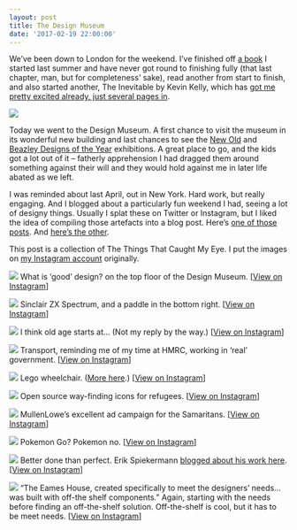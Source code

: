 ```yaml
---
layout: post
title: The Design Museum
date: '2017-02-19 22:00:00'
---
```

We’ve been down to London for the weekend. I’ve finished off [a book](//www.instagram.com/p/BQr6pjJAy3C/) I started last summer and have never got round to finishing fully (that last chapter, man, but for completeness’ sake), read another from start to finish, and also started another, The Inevitable by Kevin Kelly, which has [got me pretty excited already, just several pages in](//www.instagram.com/p/BQsPVb5A9S7/).

![](/assets/2017-02-19-kindle.jpeg)

Today we went to the Design Museum. A first chance to visit the museum in its wonderful new building and last chances to see the [New Old](//designmuseum.org/things-to-do/talks-and-events/pop-up-exhibitions/new-old) and [Beazley Designs of the Year](//designmuseum.org/exhibitions/beazley-designs-of-the-year) exhibitions. A great place to go, and the kids got a lot out of it – fatherly apprehension I had dragged them around something against their will and they would hold against me in later life abated as we left.

I was reminded about last April, out in New York. Hard work, but really engaging. And I blogged about a particularly fun weekend I had, seeing a lot of designy things. Usually I splat these on Twitter or Instagram, but I liked the idea of compiling those artefacts into a blog post. Here’s [one of those posts](/cooper-hewitt-nyc/). And [here’s the other](/sunday-design-stuff-in-nyc/).

This post is a collection of The Things That Caught My Eye. I put the images on [my Instagram account](//www.instagram.com/idlesi/) originally.

![](/assets/2017-02-19-what-is.jpeg)
What is ‘good’ design? on the top floor of the Design Museum. [[View on Instagram](//www.instagram.com/p/BQsdoJZA_7j/)]

![](/assets/2017-02-19-zx.jpeg)
Sinclair ZX Spectrum, and a paddle in the bottom right. [[View on Instagram](//www.instagram.com/p/BQsdvbdgElP/)]

![](/assets/2017-02-19-too-old.jpeg)
I think old age starts at… (Not my reply by the way.) [[View on Instagram](//www.instagram.com/p/BQseO4-ArDQ/)]

![](/assets/2017-02-19-transport.jpeg)
Transport, reminding me of my time at HMRC, working in ‘real’ government. [[View on Instagram](//www.instagram.com/p/BQsfQoeAhZx/)]

![](/assets/2017-02-19-lego-wheelchair.jpeg)
Lego wheelchair. ([More here](//gizmodo.com/legos-first-minifigure-in-a-wheelchair-is-embarrassingl-1755673015.).) [[View on Instagram](//www.instagram.com/p/BQsnoceArhK/)]

![](/assets/2017-02-19-signage.jpeg)
Open source way-finding icons for refugees. [[View on Instagram](//www.instagram.com/p/BQsnzTWAAkI/)]

![](/assets/2017-02-19-samaritans.jpeg)
MullenLowe’s excellent ad campaign for the Samaritans. [[View on Instagram](//www.instagram.com/p/BQsoB35AlUS/)]

![](/assets/2017-02-19-pokemon-go.jpeg)
Pokemon Go? Pokemon no. [[View on Instagram](//www.instagram.com/p/BQsoJeGAat7/)]

![](/assets/2017-02-19-better-done.jpeg)
Better done than perfect. Erik Spiekermann [blogged about his work here](//spiekermann.com/en/new-posters/). [[View on Instagram](//www.instagram.com/p/BQsqNL1gsFu/)]

![](/assets/2017-02-19-eames.jpeg)
“The Eames House, created specifically to meet the designers’ needs… was built with off-the shelf components.” Again, starting with the needs before finding an off-the-shelf solution. Off-the-shelf is cool, but it has to be meet needs. [[View on Instagram](//www.instagram.com/p/BQsbSyrAfHY/)]
